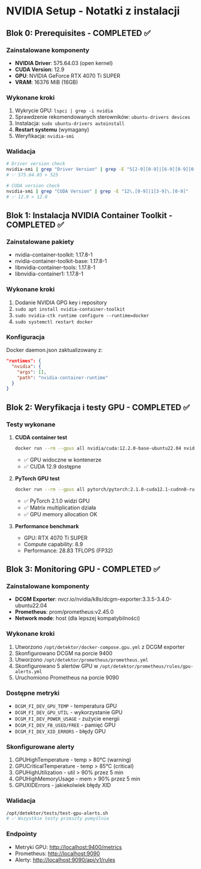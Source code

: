 # NVIDIA Setup - Notatki z instalacji

## Blok 0: Prerequisites - COMPLETED ✅

### Zainstalowane komponenty

- **NVIDIA Driver**: 575.64.03 (open kernel)
- **CUDA Version**: 12.9
- **GPU**: NVIDIA GeForce RTX 4070 Ti SUPER
- **VRAM**: 16376 MiB (16GB)

### Wykonane kroki

1. Wykrycie GPU: `lspci | grep -i nvidia`
2. Sprawdzenie rekomendowanych sterowników: `ubuntu-drivers devices`
3. Instalacja: `sudo ubuntu-drivers autoinstall`
4. **Restart systemu** (wymagany)
5. Weryfikacja: `nvidia-smi`

### Walidacja

```bash
# Driver version check
nvidia-smi | grep "Driver Version" | grep -E "5[2-9][0-9]|[6-9][0-9][0-9]"
# ✅ 575.64.03 > 525

# CUDA version check
nvidia-smi | grep "CUDA Version" | grep -E "12\.[0-9]|1[3-9]\.[0-9]"
# ✅ 12.9 > 12.0
```

## Blok 1: Instalacja NVIDIA Container Toolkit - COMPLETED ✅

### Zainstalowane pakiety

- nvidia-container-toolkit: 1.17.8-1
- nvidia-container-toolkit-base: 1.17.8-1
- libnvidia-container-tools: 1.17.8-1
- libnvidia-container1: 1.17.8-1

### Wykonane kroki

1. Dodanie NVIDIA GPG key i repository
2. `sudo apt install nvidia-container-toolkit`
3. `sudo nvidia-ctk runtime configure --runtime=docker`
4. `sudo systemctl restart docker`

### Konfiguracja

Docker daemon.json zaktualizowany z:

```json
"runtimes": {
  "nvidia": {
    "args": [],
    "path": "nvidia-container-runtime"
  }
}
```

## Blok 2: Weryfikacja i testy GPU - COMPLETED ✅

### Testy wykonane

1. **CUDA container test**

   ```bash
   docker run --rm --gpus all nvidia/cuda:12.2.0-base-ubuntu22.04 nvidia-smi
   ```

   - ✅ GPU widoczne w kontenerze
   - ✅ CUDA 12.9 dostępne

2. **PyTorch GPU test**

   ```bash
   docker run --rm --gpus all pytorch/pytorch:2.1.0-cuda12.1-cudnn8-runtime python -c "..."
   ```

   - ✅ PyTorch 2.1.0 widzi GPU
   - ✅ Matrix multiplication działa
   - ✅ GPU memory allocation OK

3. **Performance benchmark**
   - GPU: RTX 4070 Ti SUPER
   - Compute capability: 8.9
   - Performance: 28.83 TFLOPS (FP32)

## Blok 3: Monitoring GPU - COMPLETED ✅

### Zainstalowane komponenty

- **DCGM Exporter**: nvcr.io/nvidia/k8s/dcgm-exporter:3.3.5-3.4.0-ubuntu22.04
- **Prometheus**: prom/prometheus:v2.45.0
- **Network mode**: host (dla lepszej kompatybilności)

### Wykonane kroki

1. Utworzono `/opt/detektor/docker-compose.gpu.yml` z DCGM exporter
2. Skonfigurowano DCGM na porcie 9400
3. Utworzono `/opt/detektor/prometheus/prometheus.yml`
4. Skonfigurowano 5 alertów GPU w `/opt/detektor/prometheus/rules/gpu-alerts.yml`
5. Uruchomiono Prometheus na porcie 9090

### Dostępne metryki

- `DCGM_FI_DEV_GPU_TEMP` - temperatura GPU
- `DCGM_FI_DEV_GPU_UTIL` - wykorzystanie GPU
- `DCGM_FI_DEV_POWER_USAGE` - zużycie energii
- `DCGM_FI_DEV_FB_USED/FREE` - pamięć GPU
- `DCGM_FI_DEV_XID_ERRORS` - błędy GPU

### Skonfigurowane alerty

1. GPUHighTemperature - temp > 80°C (warning)
2. GPUCriticalTemperature - temp > 85°C (critical)
3. GPUHighUtilization - util > 90% przez 5 min
4. GPUHighMemoryUsage - mem > 90% przez 5 min
5. GPUXIDErrors - jakiekolwiek błędy XID

### Walidacja

```bash
/opt/detektor/tests/test-gpu-alerts.sh
# ✅ Wszystkie testy przeszły pomyślnie
```

### Endpointy

- Metryki GPU: <http://localhost:9400/metrics>
- Prometheus: <http://localhost:9090>
- Alerty: <http://localhost:9090/api/v1/rules>
